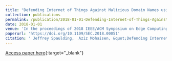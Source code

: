 ```yaml
---
title: "Defending Internet of Things Against Malicious Domain Names using D-FENS"
collection: publications
permalink: /publication/2018-01-01-Defending-Internet-of-Things-Against-Malicious-Domain-Names-using-D-FENS
date: 2018-01-01
venue: 'In the proceedings of 2018 IEEE/ACM Symposium on Edge Computing, SEC 2018, Seattle, WA, USA, October 25-27, 2018'
paperurl: 'https://doi.org/10.1109/SEC.2018.00051'
citation: ' Jeffrey Spaulding,  Aziz Mohaisen, &quot;Defending Internet of Things Against Malicious Domain Names using D-FENS.&quot; In the proceedings of 2018 IEEE/ACM Symposium on Edge Computing, SEC 2018, Seattle, WA, USA, October 25-27, 2018, 2018.'
---
```

[Access paper here](https://doi.org/10.1109/SEC.2018.00051){:target="_blank"}
